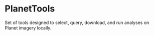 # PlanetTools
Set of tools designed to select, query, download, and run analyses on Planet imagery locally.
